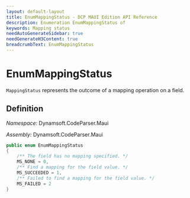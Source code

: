 ```yaml
---
layout: default-layout
title: EnumMappingStatus - DCP MAUI Edition API Reference
description: Enumeration EnumMappingStatus of 
keywords: Mapping status
needAutoGenerateSidebar: true
needGenerateH3Content: true
breadcrumbText: EnumMappingStatus
---
```


# EnumMappingStatus

`MappingStatus` represents the outcome of a mapping operation on a field.

## Definition

*Namespace:* Dynamsoft.CodeParser.Maui

*Assembly:* Dynamsoft.CodeParser.Maui

```csharp
public enum EnumMappingStatus
{
    /** The field has no mapping specified. */
    MS_NONE = 0,
    /** Find a mapping for the field value. */
    MS_SUCCEEDED = 1,
    /** Failed to find a mapping for the field value. */
    MS_FAILED = 2
}
```
